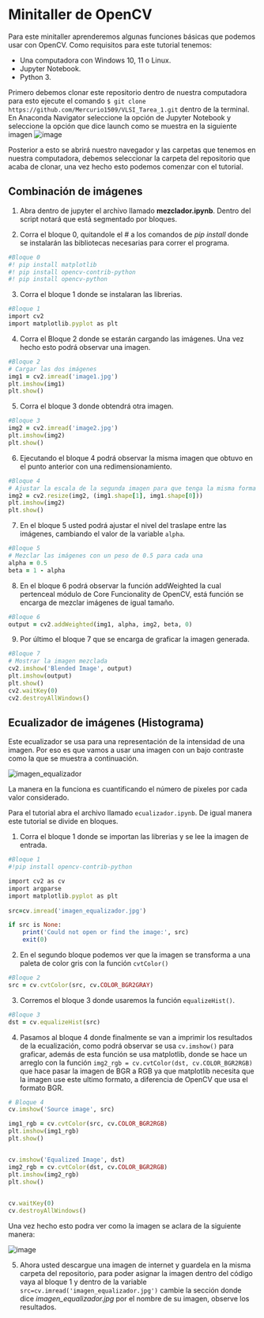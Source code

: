 # **Minitaller de OpenCV**

Para este minitaller aprenderemos algunas funciones básicas que podemos usar con OpenCV. Como requisitos para este tutorial tenemos:
* Una computadora con Windows 10, 11 o Linux.
* Jupyter Notebook.
* Python 3.

Primero debemos clonar este repositorio dentro de nuestra computadora para esto ejecute el comando `$ git clone https://github.com/Mercurio1509/VLSI_Tarea_1.git` dentro de la terminal. En Anaconda Navigator seleccione la opción de Jupyter Notebook y seleccione la opción que dice launch como se muestra en la siguiente imagen
![image](https://github.com/Mercurio1509/Minitaller_OpenCV/assets/125401207/d43ee758-2b62-40a9-93a3-d2aff1e1e8f0)


Posterior a esto se abrirá nuestro navegador y las carpetas que tenemos en nuestra computadora, debemos seleccionar la carpeta del repositorio que acaba de clonar, una vez hecho esto podemos comenzar con el tutorial.

## Combinación de imágenes
1. Abra dentro de jupyter el archivo llamado **mezclador.ipynb**. Dentro del script notará que está segmentado por bloques. 

2. Corra el bloque 0, quitandole el # a los comandos de *pip install* donde se instalarán las bibliotecas necesarias para correr el programa.

```ruby
#Bloque 0
#! pip install matplotlib
#! pip install opencv-contrib-python
#! pip install opencv-python
```

3. Corra el bloque 1 donde se instalaran las librerias.

```ruby
#Bloque 1
import cv2
import matplotlib.pyplot as plt
```
4. Corra el Bloque 2 donde se estarán cargando las imágenes. Una vez hecho esto podrá observar una imagen.

```ruby
#Bloque 2
# Cargar las dos imágenes
img1 = cv2.imread('image1.jpg')
plt.imshow(img1)
plt.show()
```
5. Corra el bloque 3 donde obtendrá otra imagen.
```ruby
#Bloque 3
img2 = cv2.imread('image2.jpg')
plt.imshow(img2)
plt.show()
```

6. Ejecutando el bloque 4 podrá observar la misma imagen que obtuvo en el punto anterior con una redimensionamiento.

```ruby
#Bloque 4
# Ajustar la escala de la segunda imagen para que tenga la misma forma que la primera
img2 = cv2.resize(img2, (img1.shape[1], img1.shape[0]))
plt.imshow(img2)
plt.show()
```

7. En el bloque 5 usted podrá ajustar el nivel del traslape entre las imágenes, cambiando el valor de la variable `alpha`.

```ruby
#Bloque 5
# Mezclar las imágenes con un peso de 0.5 para cada una
alpha = 0.5
beta = 1 - alpha
```
8. En el bloque 6 podrá observar la función addWeighted la cual pertenceal módulo de Core Funcionality de OpenCV, está función se encarga de mezclar imágenes de igual tamaño.

```ruby
#Bloque 6
output = cv2.addWeighted(img1, alpha, img2, beta, 0)
```
9. Por último el bloque 7 que se encarga de graficar la imagen generada.

```ruby
#Bloque 7
# Mostrar la imagen mezclada
cv2.imshow('Blended Image', output)
plt.imshow(output)
plt.show()
cv2.waitKey(0)
cv2.destroyAllWindows()
```

## Ecualizador de imágenes (Histograma)
Este ecualizador se usa para una representación de la intensidad de una imagen. Por eso es que vamos a usar una imagen con un bajo contraste como la que se muestra a continuación.

![imagen_equalizador](https://github.com/Mercurio1509/Minitaller_OpenCV/assets/125401207/210ad2da-a8bd-4d79-8022-7aabbb4ea34e)


La manera en la funciona es cuantificando el número de pixeles por cada valor considerado.

Para el tutorial abra el archivo llamado `ecualizador.ipynb`. De igual manera este tutorial se divide en bloques.

1. Corra el bloque 1 donde se importan las librerias y se lee la imagen de entrada.

```ruby
#Bloque 1
#!pip install opencv-contrib-python

import cv2 as cv
import argparse
import matplotlib.pyplot as plt
 
src=cv.imread('imagen_equalizador.jpg')

if src is None:
    print('Could not open or find the image:', src)
    exit(0)
```

2. En el segundo bloque podemos ver que la imagen se transforma a una paleta de color gris con la función `cvtColor()`

```ruby
#Bloque 2
src = cv.cvtColor(src, cv.COLOR_BGR2GRAY)
```

3. Corremos el bloque 3 donde usaremos la función `equalizeHist()`.

```ruby
#Bloque 3
dst = cv.equalizeHist(src)
```
4. Pasamos al bloque 4 donde finalmente se van a imprimir los resultados de la ecualización, como podrá observar se usa `cv.imshow()` para graficar, además de esta función se usa matplotlib, donde se hace un arreglo con la función `img2_rgb = cv.cvtColor(dst, cv.COLOR_BGR2RGB)` que hace pasar la imagen de BGR a RGB ya que matplotlib necesita que la imagen use este ultimo formato, a diferencia de OpenCV que usa el formato BGR.

```ruby
# Bloque 4
cv.imshow('Source image', src)

img1_rgb = cv.cvtColor(src, cv.COLOR_BGR2RGB)
plt.imshow(img1_rgb)
plt.show()


cv.imshow('Equalized Image', dst)
img2_rgb = cv.cvtColor(dst, cv.COLOR_BGR2RGB)
plt.imshow(img2_rgb)
plt.show()

 
cv.waitKey(0)
cv.destroyAllWindows()
```

Una vez hecho esto podra ver como la imagen se aclara de la siguiente manera:

![image](https://github.com/Mercurio1509/Minitaller_OpenCV/assets/125401207/5222afda-0bd7-4bff-9878-bd5336ddfc4a)



5. Ahora usted descargue una imagen de internet y guardela en la misma carpeta del repositorio, para poder asignar la imagen dentro del código vaya al bloque 1 y dentro de la variable `src=cv.imread('imagen_equalizador.jpg')` cambie la sección donde dice *imagen_equalizador.jpg* por el nombre de su imagen, observe los resultados.
